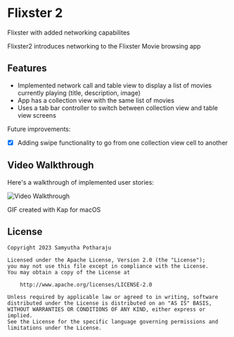 # Flixster 2
Flixster with added networking capabilites

Flixster2 introduces networking to the Flixster Movie browsing app 


## Features

- Implemented network call and table view to display a list of movies currently playing (title, description, image)
- App has a collection view with the same list of movies
- Uses a tab bar controller to switch between collection view and table view screens
 
Future improvements:
- [x] Adding swipe functionality to go from one collection view cell to another

## Video Walkthrough

Here's a walkthrough of implemented user stories:

<img src='https://github.com/SamyuthaPotharaju/Flixster2/blob/main/proj3.gif' title='Video Walkthrough' width='' alt='Video Walkthrough' />

<!-- Replace this with whatever GIF tool you used! -->
GIF created with Kap for macOS  
<!-- Recommended tools:
[Kap](https://getkap.co/) for macOS
[ScreenToGif](https://www.screentogif.com/) for Windows
[peek](https://github.com/phw/peek) for Linux. -->


## License

    Copyright 2023 Samyutha Potharaju

    Licensed under the Apache License, Version 2.0 (the "License");
    you may not use this file except in compliance with the License.
    You may obtain a copy of the License at

        http://www.apache.org/licenses/LICENSE-2.0

    Unless required by applicable law or agreed to in writing, software
    distributed under the License is distributed on an "AS IS" BASIS,
    WITHOUT WARRANTIES OR CONDITIONS OF ANY KIND, either express or implied.
    See the License for the specific language governing permissions and
    limitations under the License.
